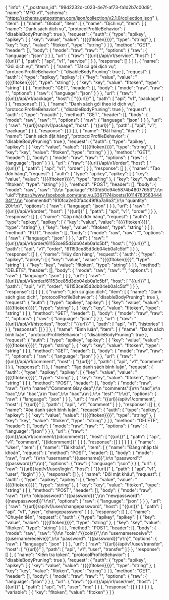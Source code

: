 {
	"info": {
		"_postman_id": "99d2232d-c023-4e7f-af73-fa1d2b7c00d9",
		"name": "MFO v1",
		"schema": "https://schema.getpostman.com/json/collection/v2.1.0/collection.json"
	},
	"item": [
		{
			"name": "Global",
			"item": [
				{
					"name": "Dịch vụ",
					"item": [
						{
							"name": "Danh sách dịch vụ",
							"protocolProfileBehavior": {
								"disableBodyPruning": true
							},
							"request": {
								"auth": {
									"type": "apikey",
									"apikey": [
										{
											"key": "value",
											"value": "{{{{fltoken}}}}",
											"type": "string"
										},
										{
											"key": "key",
											"value": "fltoken",
											"type": "string"
										}
									]
								},
								"method": "GET",
								"header": [],
								"body": {
									"mode": "raw",
									"raw": "",
									"options": {
										"raw": {
											"language": "json"
										}
									}
								},
								"url": {
									"raw": "{{url}}/api/v1/service",
									"host": [
										"{{url}}"
									],
									"path": [
										"api",
										"v1",
										"service"
									]
								}
							},
							"response": []
						}
					]
				},
				{
					"name": "Gói dịch vụ",
					"item": [
						{
							"name": "Tất cả gói dịch vụ",
							"protocolProfileBehavior": {
								"disableBodyPruning": true
							},
							"request": {
								"auth": {
									"type": "apikey",
									"apikey": [
										{
											"key": "value",
											"value": "{{{{fltoken}}}}",
											"type": "string"
										},
										{
											"key": "key",
											"value": "fltoken",
											"type": "string"
										}
									]
								},
								"method": "GET",
								"header": [],
								"body": {
									"mode": "raw",
									"raw": "",
									"options": {
										"raw": {
											"language": "json"
										}
									}
								},
								"url": {
									"raw": "{{url}}/api/v1/package",
									"host": [
										"{{url}}"
									],
									"path": [
										"api",
										"v1",
										"package"
									]
								}
							},
							"response": []
						},
						{
							"name": "Danh sách gói theo id dịch vụ",
							"protocolProfileBehavior": {
								"disableBodyPruning": true
							},
							"request": {
								"auth": {
									"type": "noauth"
								},
								"method": "GET",
								"header": [],
								"body": {
									"mode": "raw",
									"raw": "",
									"options": {
										"raw": {
											"language": "json"
										}
									}
								},
								"url": {
									"raw": "{{url}}/api/v1/package",
									"host": [
										"{{url}}"
									],
									"path": [
										"api",
										"v1",
										"package"
									]
								}
							},
							"response": []
						}
					]
				},
				{
					"name": "Đặt hàng",
					"item": [
						{
							"name": "Danh sách đặt hàng",
							"protocolProfileBehavior": {
								"disableBodyPruning": true
							},
							"request": {
								"auth": {
									"type": "apikey",
									"apikey": [
										{
											"key": "value",
											"value": "{{{{fltoken}}}}",
											"type": "string"
										},
										{
											"key": "key",
											"value": "fltoken",
											"type": "string"
										}
									]
								},
								"method": "GET",
								"header": [],
								"body": {
									"mode": "raw",
									"raw": "",
									"options": {
										"raw": {
											"language": "json"
										}
									}
								},
								"url": {
									"raw": "{{url}}/api/v1/order",
									"host": [
										"{{url}}"
									],
									"path": [
										"api",
										"v1",
										"order"
									]
								}
							},
							"response": []
						},
						{
							"name": "Tạo đơn hàng",
							"request": {
								"auth": {
									"type": "apikey",
									"apikey": [
										{
											"key": "value",
											"value": "{{{{fltoken}}}}",
											"type": "string"
										},
										{
											"key": "key",
											"value": "fltoken",
											"type": "string"
										}
									]
								},
								"method": "POST",
								"header": [],
								"body": {
									"mode": "raw",
									"raw": "{\r\n    \"package\":\"610fd50c94e5874b48077653\",\r\n    \"uid\":\"https://www.facebook.com/tang.vu.3367174/posts/1011478356344434\",\r\n    \"commentid\":\"610fca2e00fa4c49f8a7a9a3\",\r\n    \"quantity\": 20\r\n}",
									"options": {
										"raw": {
											"language": "json"
										}
									}
								},
								"url": {
									"raw": "{{url}}/api/v1/order",
									"host": [
										"{{url}}"
									],
									"path": [
										"api",
										"v1",
										"order"
									]
								}
							},
							"response": []
						},
						{
							"name": "Cập nhật đơn hàng",
							"request": {
								"auth": {
									"type": "apikey",
									"apikey": [
										{
											"key": "value",
											"value": "{{{{fltoken}}}}",
											"type": "string"
										},
										{
											"key": "key",
											"value": "fltoken",
											"type": "string"
										}
									]
								},
								"method": "PUT",
								"header": [],
								"body": {
									"mode": "raw",
									"raw": "",
									"options": {
										"raw": {
											"language": "json"
										}
									}
								},
								"url": {
									"raw": "{{url}}/api/v1/order/61153ce85d3db04eb0a1c5bf",
									"host": [
										"{{url}}"
									],
									"path": [
										"api",
										"v1",
										"order",
										"61153ce85d3db04eb0a1c5bf"
									]
								}
							},
							"response": []
						},
						{
							"name": "Hủy đơn hàng",
							"request": {
								"auth": {
									"type": "apikey",
									"apikey": [
										{
											"key": "value",
											"value": "{{{{fltoken}}}}",
											"type": "string"
										},
										{
											"key": "key",
											"value": "fltoken",
											"type": "string"
										}
									]
								},
								"method": "DELETE",
								"header": [],
								"body": {
									"mode": "raw",
									"raw": "",
									"options": {
										"raw": {
											"language": "json"
										}
									}
								},
								"url": {
									"raw": "{{url}}/api/v1/order/61153ce85d3db04eb0a1c5bf",
									"host": [
										"{{url}}"
									],
									"path": [
										"api",
										"v1",
										"order",
										"61153ce85d3db04eb0a1c5bf"
									]
								}
							},
							"response": []
						}
					]
				},
				{
					"name": "Lịch sử giao dịch",
					"item": [
						{
							"name": "Danh sách giao dịch",
							"protocolProfileBehavior": {
								"disableBodyPruning": true
							},
							"request": {
								"auth": {
									"type": "apikey",
									"apikey": [
										{
											"key": "value",
											"value": "{{{{fltoken}}}}",
											"type": "string"
										},
										{
											"key": "key",
											"value": "fltoken",
											"type": "string"
										}
									]
								},
								"method": "GET",
								"header": [],
								"body": {
									"mode": "raw",
									"raw": "",
									"options": {
										"raw": {
											"language": "json"
										}
									}
								},
								"url": {
									"raw": "{{url}}/api/v1/histories",
									"host": [
										"{{url}}"
									],
									"path": [
										"api",
										"v1",
										"histories"
									]
								}
							},
							"response": []
						}
					]
				},
				{
					"name": "Bình luận",
					"item": [
						{
							"name": "Danh sách bình luận",
							"protocolProfileBehavior": {
								"disableBodyPruning": true
							},
							"request": {
								"auth": {
									"type": "apikey",
									"apikey": [
										{
											"key": "value",
											"value": "{{{{fltoken}}}}",
											"type": "string"
										},
										{
											"key": "key",
											"value": "fltoken",
											"type": "string"
										}
									]
								},
								"method": "GET",
								"header": [],
								"body": {
									"mode": "raw",
									"raw": "",
									"options": {
										"raw": {
											"language": "json"
										}
									}
								},
								"url": {
									"raw": "{{url}}/api/v1/comment",
									"host": [
										"{{url}}"
									],
									"path": [
										"api",
										"v1",
										"comment"
									]
								}
							},
							"response": []
						},
						{
							"name": "Tạo danh sách bình luận",
							"request": {
								"auth": {
									"type": "apikey",
									"apikey": [
										{
											"key": "value",
											"value": "{{{{fltoken}}}}",
											"type": "string"
										},
										{
											"key": "key",
											"value": "fltoken",
											"type": "string"
										}
									]
								},
								"method": "POST",
								"header": [],
								"body": {
									"mode": "raw",
									"raw": "{\r\n    \"name\":\"Comment Giay dep\",\r\n    \"comments\":[\r\n        \"sad\",\r\n        \"bac\",\r\n        \"bac\",\r\n        \"bac\",\r\n        \"bac\"\r\n    ],\r\n    \"test\":\"\"\r\n}",
									"options": {
										"raw": {
											"language": "json"
										}
									}
								},
								"url": {
									"raw": "{{url}}/api/v1/comment",
									"host": [
										"{{url}}"
									],
									"path": [
										"api",
										"v1",
										"comment"
									]
								}
							},
							"response": []
						},
						{
							"name": "Xóa danh sách bình luận",
							"request": {
								"auth": {
									"type": "apikey",
									"apikey": [
										{
											"key": "value",
											"value": "{{{{fltoken}}}}",
											"type": "string"
										},
										{
											"key": "key",
											"value": "fltoken",
											"type": "string"
										}
									]
								},
								"method": "DELETE",
								"header": [],
								"body": {
									"mode": "raw",
									"raw": "",
									"options": {
										"raw": {
											"language": "json"
										}
									}
								},
								"url": {
									"raw": "{{url}}/api/v1/comment/{{idcomment}}",
									"host": [
										"{{url}}"
									],
									"path": [
										"api",
										"v1",
										"comment",
										"{{idcomment}}"
									]
								}
							},
							"response": []
						}
					]
				}
			]
		},
		{
			"name": "User",
			"item": [
				{
					"name": "Tài khoản",
					"item": [
						{
							"name": "Đăng nhập tài khoản",
							"request": {
								"method": "POST",
								"header": [],
								"body": {
									"mode": "raw",
									"raw": "{\r\n    \"username\":\"{{username}}\",\r\n    \"password\":\"{{password}}\"\r\n}",
									"options": {
										"raw": {
											"language": "json"
										}
									}
								},
								"url": {
									"raw": "{{url}}/api/v1/user/login",
									"host": [
										"{{url}}"
									],
									"path": [
										"api",
										"v1",
										"user",
										"login"
									]
								}
							},
							"response": []
						},
						{
							"name": "Đổi mật khẩu",
							"request": {
								"auth": {
									"type": "apikey",
									"apikey": [
										{
											"key": "value",
											"value": "{{{{fltoken}}}}",
											"type": "string"
										},
										{
											"key": "key",
											"value": "fltoken",
											"type": "string"
										}
									]
								},
								"method": "POST",
								"header": [],
								"body": {
									"mode": "raw",
									"raw": "{\r\n    \"oldpassword\":\"{{password}}\",\r\n    \"newpassword\":\"{{newpassword}}\"\r\n}",
									"options": {
										"raw": {
											"language": "json"
										}
									}
								},
								"url": {
									"raw": "{{url}}/api/v1/user/changepassword",
									"host": [
										"{{url}}"
									],
									"path": [
										"api",
										"v1",
										"user",
										"changepassword"
									]
								}
							},
							"response": []
						},
						{
							"name": "Chuyển tiền",
							"request": {
								"auth": {
									"type": "apikey",
									"apikey": [
										{
											"key": "value",
											"value": "{{{{fltoken}}}}",
											"type": "string"
										},
										{
											"key": "key",
											"value": "fltoken",
											"type": "string"
										}
									]
								},
								"method": "POST",
								"header": [],
								"body": {
									"mode": "raw",
									"raw": "{\r\n    \"coin\":\"{{coin}}\",\r\n    \"usernamereceive\":\"{{usernamereceive}}\",\r\n    \"password\": \"{{password}}\"\r\n}",
									"options": {
										"raw": {
											"language": "json"
										}
									}
								},
								"url": {
									"raw": "{{url}}/api/v1/user/transfer",
									"host": [
										"{{url}}"
									],
									"path": [
										"api",
										"v1",
										"user",
										"transfer"
									]
								}
							},
							"response": []
						},
						{
							"name": "Kiểm tra token",
							"protocolProfileBehavior": {
								"disableBodyPruning": true
							},
							"request": {
								"auth": {
									"type": "apikey",
									"apikey": [
										{
											"key": "value",
											"value": "{{{{fltoken}}}}",
											"type": "string"
										},
										{
											"key": "key",
											"value": "fltoken",
											"type": "string"
										}
									]
								},
								"method": "GET",
								"header": [],
								"body": {
									"mode": "raw",
									"raw": "",
									"options": {
										"raw": {
											"language": "json"
										}
									}
								},
								"url": {
									"raw": "{{url}}/api/v1/user/me",
									"host": [
										"{{url}}"
									],
									"path": [
										"api",
										"v1",
										"user",
										"me"
									]
								}
							},
							"response": []
						}
					]
				}
			]
		}
	],
	"variable": [
		{
			"key": "fltoken",
			"value": "fltoken"
		}
	]
}
